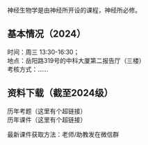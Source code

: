 神经生物学是由神经所开设的课程，神经所必修。  

## 基本情况（2024）
时间：周三 13:30-16:30；  
地点：岳阳路319号的中科大厦第二报告厅（三楼）  
考核方式：……  

## 资料下载（截至2024级）
历年考题（这里有个超链接）  
历年课件（这里有个超链接）  
  
最新课件获取方法：老师/助教发在微信群
